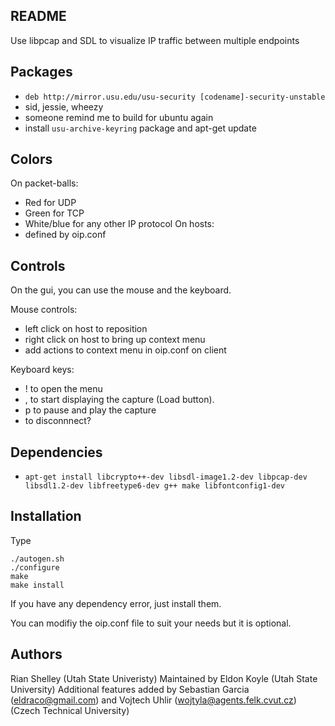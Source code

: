 README
------

Use libpcap and SDL to visualize IP traffic between multiple endpoints

Packages
--------
 * `deb http://mirror.usu.edu/usu-security [codename]-security-unstable`
 * sid, jessie, wheezy
 * someone remind me to build for ubuntu again
 * install `usu-archive-keyring` package and apt-get update

Colors
------
On packet-balls:
 - Red for UDP
 - Green for TCP
 - White/blue for any other IP protocol
On hosts:
 - defined by oip.conf


Controls
--------
On the gui, you can use the mouse and the keyboard.

Mouse controls:
 - left click on host to reposition
 - right click on host to bring up context menu
 - add actions to context menu in oip.conf on client

Keyboard keys:
 - ! to open the menu
 - , to start displaying the capture (Load button).
 - p to pause and play the capture
 - <ESC> to disconnnect?

Dependencies
------------
 - `apt-get install libcrypto++-dev libsdl-image1.2-dev libpcap-dev libsdl1.2-dev libfreetype6-dev g++ make libfontconfig1-dev`

Installation
------------
Type 
```
./autogen.sh
./configure
make
make install
```

If you have any dependency error, just install them.

You can modifiy the oip.conf file to suit your needs but it is optional.

Authors
-------
Rian Shelley (Utah State Univeristy)
Maintained by Eldon Koyle (Utah State University)
Additional features added by Sebastian Garcia (eldraco@gmail.com) and Vojtech Uhlir (wojtyla@agents.felk.cvut.cz) (Czech Technical University)

